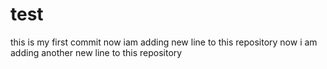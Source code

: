 # test
this is my first commit
now iam adding new line to this repository
now i am adding another new line to this repository
